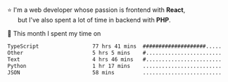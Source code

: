 ⭐ I'm a web developer whose passion is frontend with <b>React</b>,<br/>
&nbsp; &nbsp; &nbsp; but I've also spent a lot of time in backend with <b>PHP</b>.

📅 This month I spent my time on

<!--START_SECTION:waka-->

```txt
TypeScript                 77 hrs 41 mins  ####################.....   81.61 %
Other                      5 hrs 5 mins    #........................   05.35 %
Text                       4 hrs 46 mins   #........................   05.02 %
Python                     1 hr 17 mins    .........................   01.35 %
JSON                       58 mins         .........................   01.02 %
```

<!--END_SECTION:waka-->
